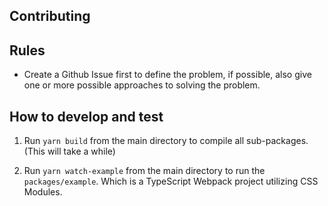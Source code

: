 ## Contributing

## Rules

- Create a Github Issue first to define the problem, if possible, also give one or more possible approaches to solving the problem.

## How to develop and test

1) Run `yarn build` from the main directory to compile all sub-packages. (This will take a while)

2) Run `yarn watch-example` from the main directory to run the `packages/example`. Which is a TypeScript Webpack project utilizing CSS Modules.
